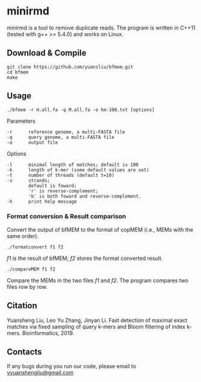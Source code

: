 # minirmd

minirmd is a tool to remove duplicate reads. The program is written in C++11 (tested with g++ >= 5.4.0) and works on Linux.


## Download & Compile

	git clone https://github.com/yuansliu/bfmem.git
	cd bfmem
	make

## Usage

	./bfmem -r H.all.fa -q M.all.fa -o hm-100.txt [options]

Parameters

	-r  	reference genome, a multi-FASTA file
	-q  	query genome, a multi-FASTA file
	-o  	output file

Options

	-l  	minimal length of matches; default is 100
	-k  	length of k-mer (some default values are set)
	-t  	number of threads (default t=10)
	-s  	strands; 
			default is foward; 
			'r' is reverse-complement; 
			'b' is both foward and reverse-complement.
	-h  	print help message

### Format conversion & Result comparison 

Convert the output of bfMEM to the format of copMEM (i.e., MEMs with the same order).

	./formatconvert f1 f2

*f1* is the result of bfMEM; *f2* stores the format converted result.

	./compareMEM f1 f2

Compare the MEMs in the two files *f1* and *f2*. The program compares two files row by row.

## Citation
Yuansheng Liu, Leo Yu Zhang, Jinyan Li. Fast detection of maximal exact matches via fixed sampling of query k-mers and Bloom filtering of index k-mers. Bioinformatics, 2019.

## Contacts
If any bugs during you run our code, please email to <yyuanshengliu@gmail.com>

